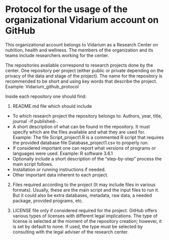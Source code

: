 # Protocol for the usage of the organizational Vidarium account on GitHub

This organizational account belongs to Vidarium as a Research Center on nutrition, health and wellness. The members of the organization and its teams include researchers working for the center. 

The repositories available correspond to research projects done by the center. One repository  per project (either public or private depending on the privacy of the data and stage of the project). The name for the repository is recommended to be short and using key words that describe the project. Example: Vidarium_github_protocol

Inside each repository one should find: 
1.	README.md file which should include
-	To which research project the repository belongs to: Authors, year, title, journal -if published-.
-	A short description of what can be found in the repository. It must specify which are the files available and what they are used for. 
Example: The file Script_project1.R is a commented R script that requires the provided database file Database_project1.csv to properly run.  
-	If considered important one can report what versions of programs or languages were used. 
Example: R software 3.6.1
-	Optionally include a short description of the “step-by-step” process the main script follows. 
-	Installation or running instructions if needed.
-	Other important data inherent to each project.

2.	Files required according to the project (It may include files in various formats). Usually, these are the main script and the input files to run it. But it could also be extra databases, metadata, raw data, a needed package, provided programs, etc.

3.	LICENSE file only if considered required for the project. GitHub offers various types of licenses with different legal implications.  The type of license is selected at the moment of the repository creation; however, it is set by default to none. If used, the type must be selected by consulting with the legal adviser of the research center. 

